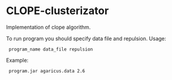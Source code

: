 # CLOPE-clusterizator
Implementation of clope algorithm.
 
 To run program you should specify data file and repulsion. Usage:
```
 program_name data_file repulsion
```
Example:
```
 program.jar agaricus.data 2.6
```
